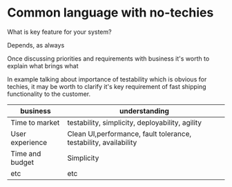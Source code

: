 # Common language with no-techies

What is key feature for your system?

Depends, as always

Once discussing priorities and requirements with business it's worth to explain what brings what

In example talking about importance of testability which is obvious for techies, it may be worth to clarify it's key requirement of fast shipping functionality to the customer.

| business | understanding |
|---|---|
|Time to market| testability, simplicity, deployability, agility|
|User experience| Clean UI,performance, fault tolerance, testability, availability |
|Time and budget|Simplicity|
|etc|etc|